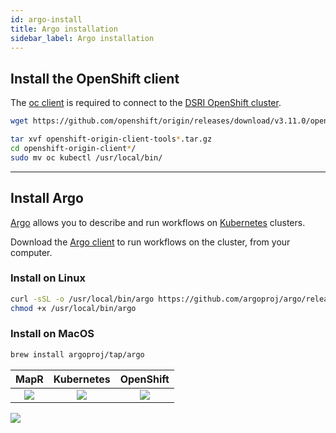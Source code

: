 ```yaml
---
id: argo-install
title: Argo installation
sidebar_label: Argo installation
---
```


## Install the OpenShift client

The [oc client](https://www.okd.io/download.html) is required to connect to the [DSRI OpenShift cluster](https://app.dsri.unimaas.nl:8443/).

```bash
wget https://github.com/openshift/origin/releases/download/v3.11.0/openshift-origin-client-tools-v3.11.0-0cbc58b-linux-64bit.tar.gz

tar xvf openshift-origin-client-tools*.tar.gz
cd openshift-origin-client*/
sudo mv oc kubectl /usr/local/bin/
```

---

## Install Argo

[Argo](https://argoproj.github.io/argo/) allows you to describe and run workflows on [Kubernetes](https://kubernetes.io/) clusters.

Download the [Argo client](https://github.com/argoproj/argo/blob/master/demo.md#1-download-argo) to run workflows on the cluster, from your computer.

### Install on Linux

```bash
curl -sSL -o /usr/local/bin/argo https://github.com/argoproj/argo/releases/download/v2.3.0/argo-linux-amd64
chmod +x /usr/local/bin/argo
```

### Install on MacOS

```bash
brew install argoproj/tap/argo
```

 <!-- Argo           |  OpenShift            |  Kubernetes          |   MapR
:-------------------------:|:-------------------------:|:-------------------------:|:-------------------------:
![](/data2services/img/argo-logo.png)  |  ![](/data2services/img/ophenshift-logo.png) | ![](/data2services/img/Kubernetes.png) | ![](/data2services/img/mapr_logo.png) -->

  MapR            |  Kubernetes          |   OpenShift
:-------------------------:|:-------------------------:|:-------------------------:
[![](/data2services/img/mapr_logo.png)](https://mapr.com/) | [![](/data2services/img/Kubernetes.png)](https://kubernetes.io/) | [![](/data2services/img/ophenshift-logo.png)](https://www.openshift.com/)


[![](/data2services/img/argo-logo.png)](https://argoproj.github.io/argo/)
<!-- ![](/data2services/img/ophenshift-logo.png)
![](/data2services/img/Kubernetes.png)
![](/data2services/img/mapr_logo.png) -->